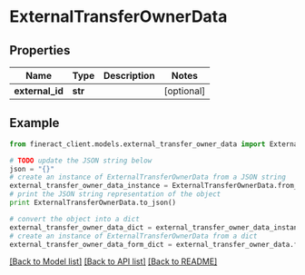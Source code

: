 # ExternalTransferOwnerData


## Properties

Name | Type | Description | Notes
------------ | ------------- | ------------- | -------------
**external_id** | **str** |  | [optional] 

## Example

```python
from fineract_client.models.external_transfer_owner_data import ExternalTransferOwnerData

# TODO update the JSON string below
json = "{}"
# create an instance of ExternalTransferOwnerData from a JSON string
external_transfer_owner_data_instance = ExternalTransferOwnerData.from_json(json)
# print the JSON string representation of the object
print ExternalTransferOwnerData.to_json()

# convert the object into a dict
external_transfer_owner_data_dict = external_transfer_owner_data_instance.to_dict()
# create an instance of ExternalTransferOwnerData from a dict
external_transfer_owner_data_form_dict = external_transfer_owner_data.from_dict(external_transfer_owner_data_dict)
```
[[Back to Model list]](../README.md#documentation-for-models) [[Back to API list]](../README.md#documentation-for-api-endpoints) [[Back to README]](../README.md)


